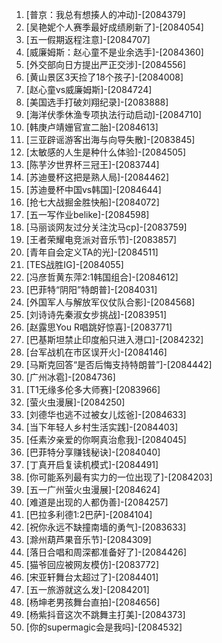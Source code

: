 
1. [普京：我总有想揍人的冲动]-[2084379]
1. [吴艳妮个人赛季最好成绩刷新了]-[2084054]
1. [五一假期返程注意]-[2084707]
1. [威廉姆斯：赵心童不是业余选手]-[2084360]
1. [外交部向日方提出严正交涉]-[2084556]
1. [黄山景区3天捡了18个孩子]-[2084008]
1. [赵心童vs威廉姆斯]-[2084724]
1. [美国选手打破刘翔纪录]-[2083888]
1. [海洋伏季休渔专项执法行动启动]-[2084710]
1. [韩庚卢靖姗官宣二胎]-[2084613]
1. [三亚辟谣游客出海与向导失散]-[2083845]
1. [太敏感的人生是种什么体验]-[2084505]
1. [陈芋汐世界杯三冠王]-[2083744]
1. [苏迪曼杯这把是熟人局]-[2084462]
1. [苏迪曼杯中国vs韩国]-[2084644]
1. [抢七大战掘金胜快船]-[2084072]
1. [五一写作业belike]-[2084598]
1. [马丽谈网友过分关注沈马cp]-[2083759]
1. [王者荣耀电竞派对音乐节]-[2083857]
1. [青年自会定义TA的光]-[2084511]
1. [TES战胜IG]-[2084055]
1. [冯彦哲黄东萍2:1韩国组合]-[2084612]
1. [巴菲特“阴阳”特朗普]-[2084031]
1. [外国军人与解放军仪仗队合影]-[2084568]
1. [刘诗诗先秦淑女步挑战]-[2083951]
1. [赵露思You R唱跳好惊喜]-[2083771]
1. [巴基斯坦禁止印度船只进入港口]-[2084232]
1. [台军战机在市区误开火]-[2084146]
1. [马斯克回答“是否后悔支持特朗普”]-[2084442]
1. [广州冰雹]-[2084736]
1. [T1无缘多伦多大师赛]-[2083966]
1. [萤火虫漫展]-[2084250]
1. [刘德华也逃不过被女儿炫爸]-[2084633]
1. [当下年轻人乡村生活实践]-[2084403]
1. [任素汐亲爱的你啊真治愈我]-[2084045]
1. [巴菲特分享赚钱秘诀]-[2084040]
1. [丁真开启复读机模式]-[2084491]
1. [你可能系列最有实力的一位出现了]-[2084203]
1. [五一广州萤火虫漫展]-[2084624]
1. [难道是出现的人都伪善]-[2084257]
1. [巴拉多利德1:2巴萨]-[2084104]
1. [祝你永远不缺撞南墙的勇气]-[2083633]
1. [滁州葫芦果音乐节]-[2084309]
1. [落日合唱和周深都准备好了]-[2084426]
1. [猫爷回应被网友模仿]-[2083772]
1. [宋亚轩舞台太超过了]-[2084401]
1. [五一旅游就这么发]-[2084201]
1. [杨坤老男孩舞台直拍]-[2084656]
1. [杨紫抖音这次不跳舞主打美]-[2084373]
1. [你的supermagic会是我吗]-[2084532]